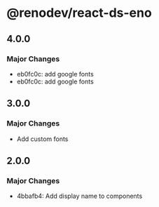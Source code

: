 # @renodev/react-ds-eno

## 4.0.0

### Major Changes

- eb0fc0c: add google fonts
- eb0fc0c: add google fonts

## 3.0.0

### Major Changes

- Add custom fonts

## 2.0.0

### Major Changes

- 4bbafb4: Add display name to components
